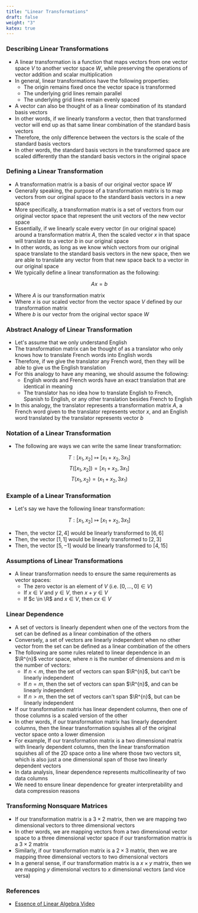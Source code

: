 ```yaml
---
title: "Linear Transformations"
draft: false
weight: "3"
katex: true
---
```


### Describing Linear Transformations
- A linear transformation is a function that maps vectors from one vector space $V$ to another vector space $W$, while preserving the operations of vector addition and scalar multiplication
- In general, linear transformations have the following properties:
	- The origin remains fixed once the vector space is transformed
	- The underlying grid lines remain parallel
	- The underlying grid lines remain evenly spaced
- A vector can also be thought of as a linear combination of its standard basis vectors
- In other words, if we linearly transform a vector, then that transformed vector will end up as that same linear combination of the standard basis vectors
- Therefore, the only difference between the vectors is the scale of the standard basis vectors
- In other words, the standard basis vectors in the transformed space are scaled differently than the standard basis vectors in the original space

### Defining a Linear Transformation
- A transformation matrix is a basis of our original vector space $W$
- Generally speaking, the purpose of a transformation matrix is to map vectors from our original space to the standard basis vectors in a new space
- More specifically, a transformation matrix is a set of vectors from our original vector space that represent the unit vectors of the new vector space
- Essentially, if we linearly scale every vector (in our original space) around a transformation matrix $A$, then the scaled vector $x$ in that space will translate to a vector $b$ in our original space
- In other words, as long as we know which vectors from our original space translate to the standard basis vectors in the new space, then we are able to translate any vector from that new space back to a vector in our original space
- We typically define a linear transformation as the following:

$$ Ax = b $$

- Where $A$ is our transformation matrix
- Where $x$ is our scaled vector from the vector space $V$ defined by our transformation matrix
- Where $b$ is our vector from the original vector space $W$

### Abstract Analogy of Linear Transformation
- Let's assume that we only understand English
- The transformation matrix can be thought of as a translator who only knows how to translate French words into English words
- Therefore, if we give the translator any French word, then they will be able to give us the English translation
- For this analogy to have any meaning, we should assume the following:
	- English words and French words have an exact translation that are identical in meaning
	- The translator has no idea how to translate English to French, Spanish to English, or any other translation besides French to English
- In this analogy, the translator represents a transformation matrix $A$, a French word given to the translator represents vector $x$, and an English word translated by the translator represents vector $b$

### Notation of a Linear Transformation
- The following are ways we can write the same linear transformation:

$$ T:[x_{1}, x_{2}] \mapsto [x_{1}+x_{2}, 3x_{1}] $$
$$ T([x_{1}, x_{2}]) = [x_{1}+x_{2}, 3x_{1}] $$
$$ T(x_{1}, x_{2}) = (x_{1}+x_{2}, 3x_{1}) $$

### Example of a Linear Transformation
- Let's say we have the following linear transformation:

$$ T:[x_{1}, x_{2}] \mapsto [x_{1}+x_{2}, 3x_{1}] $$

- Then, the vector $[2, 4]$ would be linearly transformed to $[6, 6]$
- Then, the vector $[1, 1]$ would be linearly transformed to $[2, 3]$
- Then, the vector $[5, -1]$ would be linearly transformed to $[4, 15]$

### Assumptions of Linear Transformations
- A linear transformation needs to ensure the same requirements as vector spaces:
	- The zero vector is an element of $V$ (i.e. $[0, ..., 0] \in V$)
	- If $x \in V$ and $y \in V$, then $x+y \in V$
	- If $c \in \R$ and $x \in V$, then $cx \in V$

### Linear Dependence
- A set of vectors is linearly dependent when one of the vectors from the set can be defined as a linear combination of the others
- Conversely, a set of vectors are linearly independent when no other vector from the set can be defined as a linear combination of the others
- The following are some rules related to linear dependence in an $\R^{n}$ vector space, where $n$ is the number of dimensions and $m$ is the number of vectors:
	- If $n < m$, then the set of vectors can span $\R^{n}$, but can't be linearly independent
	- If $n = m$, then the set of vectors can span $\R^{n}$, and can be linearly independent
	- If $n > m$, then the set of vectors can't span $\R^{n}$, but can be linearly independent
- If our transformation matrix has linear dependent columns, then one of those columns is a scaled version of the other
- In other words, if our transformation matrix has linearly dependent columns, then the linear transformation squishes all of the original vector space onto a lower dimension
- For example, If our transformation matrix is a two dimensional matrix with linearly dependent columns, then the linear transformation squishes all of the 2D space onto a line where those two vectors sit, which is also just a one dimensional span of those two linearly dependent vectors
- In data analysis, linear dependence represents multicollinearity of two data columns
- We need to ensure linear dependence for greater interpretability and data compression reasons

### Transforming Nonsquare Matrices
- If our transformation matrix is a $3 \times 2$ matrix, then we are mapping two dimensional vectors to three dimensional vectors
- In other words, we are mapping vectors from a two dimensional vector space to a three dimensional vector space if our transformation matrix is a $3 \times 2$ matrix
- Similarly, if our transformation matrix is a $2 \times 3$ matrix, then we are mapping three dimensional vectors to two dimensional vectors
- In a general sense, if our transformation matrix is a $x \times y$ matrix, then we are mapping $y$ dimensional vectors to $x$ dimensional vectors (and vice versa)

### References
- [Essence of Linear Algebra Video](https://www.youtube.com/watch?v=kYB8IZa5AuE&list=PLZHQObOWTQDPD3MizzM2xVFitgF8hE_ab&index=3)
